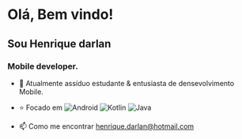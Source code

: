 
 # Olá, Bem vindo! 
 ## Sou Henrique darlan</h1>

 
### Mobile developer.
 
- :briefcase: Atualmente assíduo estudante & entusiasta de densevolvimento Mobile.
- :star: Focado em ![Android](https://img.shields.io/badge/-Android-black?style=flat-square&logo=android)  ![Kotlin](https://img.shields.io/badge/-Kotlin-black?style=flat-square&logo=kotlin) ![Java](https://www.google.com/url?sa=i&url=https%3A%2F%2Fbreitembach.github.io%2F&psig=AOvVaw0uP7T1B3Fw3DUi4oPGeMuM&ust=1619815210795000&source=images&cd=vfe&ved=0CAIQjRxqFwoTCOiQ34SopPACFQAAAAAdAAAAABAD)

- 📫 Como me encontrar henrique.darlan@hotmail.com
